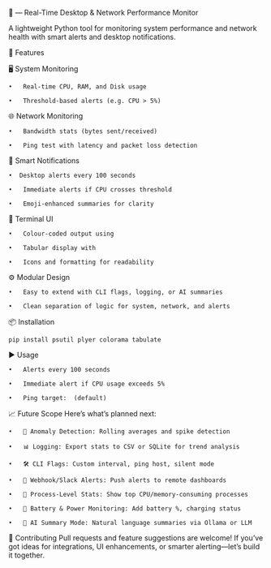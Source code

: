 📘  — Real-Time Desktop & Network Performance Monitor

A lightweight Python tool for monitoring system performance and network health with smart alerts and desktop notifications.

🚀 Features

🖥️ System Monitoring
  
    • 	Real-time CPU, RAM, and Disk usage
  
    • 	Threshold-based alerts (e.g. CPU > 5%)

🌐 Network Monitoring
  
    • 	Bandwidth stats (bytes sent/received)
  
    • 	Ping test with latency and packet loss detection

🔔 Smart Notifications
  
    •  Desktop alerts every 100 seconds
  
    • 	Immediate alerts if CPU crosses threshold
  
    • 	Emoji-enhanced summaries for clarity

🎨 Terminal UI
 
    • 	Colour-coded output using 
 
    • 	Tabular display with 
  
    • 	Icons and formatting for readability

⚙️ Modular Design
  
    • 	Easy to extend with CLI flags, logging, or AI summaries
 
    • 	Clean separation of logic for system, network, and alerts

📦 Installation
  
    pip install psutil plyer colorama tabulate

▶️ Usage
 
    • 	Alerts every 100 seconds
 
    • 	Immediate alert if CPU usage exceeds 5%
  
    • 	Ping target:  (default)

📈 Future Scope
Here’s what’s planned next:
  
    • 	🧠 Anomaly Detection: Rolling averages and spike detection
 
    • 	📊 Logging: Export stats to CSV or SQLite for trend analysis
 
    • 	🛠️ CLI Flags: Custom interval, ping host, silent mode
 
    • 	🔗 Webhook/Slack Alerts: Push alerts to remote dashboards
 
    • 	🧪 Process-Level Stats: Show top CPU/memory-consuming processes
 
    • 	🔋 Battery & Power Monitoring: Add battery %, charging status
 
    • 	🧠 AI Summary Mode: Natural language summaries via Ollama or LLM

🤝 Contributing
      Pull requests and feature suggestions are welcome! If you’ve got ideas for integrations, UI enhancements, or smarter alerting—let’s build it together.
